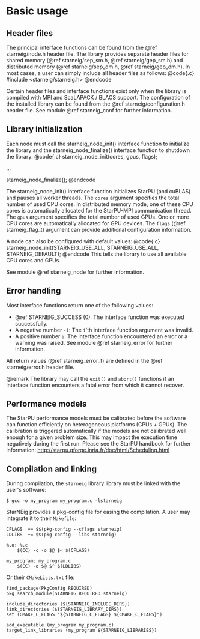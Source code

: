 # Basic usage

## Header files

The principal interface functions can be found from the @ref starneig/node.h
header file. The library provides separate header files for shared memory
(@ref starneig/sep_sm.h, @ref starneig/gep_sm.h) and distributed memory
(@ref starneig/sep_dm.h, @ref starneig/gep_dm.h). In most cases, a user can
simply include all header files as follows:
@code{.c}
#include <starneig/starneig.h>
@endcode

Certain header files and interface functions exist only when the library
is compiled with MPI and ScaLAPACK / BLACS support. The configuration of the
installed library can be found from the @ref starneig/configuration.h header
file. See module @ref starneig_conf for further information.

## Library initialization

Each node must call the starneig_node_init() interface function to initialize
the library and the starneig_node_finalize() interface function to shutdown the
library:
@code{.c}
starneig_node_init(cores, gpus, flags);

...

starneig_node_finalize();
@endcode

The starneig_node_init() interface function initializes StarPU (and cuBLAS) and
pauses all worker threads. The `cores` argument specifies the total number of
used CPU cores. In distributed memory mode, one of these CPU cores is
automatically allocated for the StarPU-MPI communication thread. The `gpus`
argument specifies the total number of used GPUs. One or more CPU cores are
automatically allocated for GPU devices. The `flags` (@ref starneig_flag_t)
argument can provide additional configuration information.

A node can also be configured with default values:
@code{.c}
starneig_node_init(STARNEIG_USE_ALL, STARNEIG_USE_ALL, STARNEIG_DEFAULT);
@endcode
This tells the library to use all available CPU cores and GPUs.

See module @ref starneig_node for further information.

## Error handling

Most interface functions return one of the following values:

 - @ref STARNEIG_SUCCESS (0): The interface function was executed successfully.
 - A negative number `-i`: The `i`'th interface function argument was invalid.
 - A positive number `i`: The interface function encountered an error or a
   warning was raised. See module @ref starneig_error for further information.

All return values (@ref starneig_error_t) are defined in the
@ref starneig/error.h header file.

@remark The library may call the `exit()` and `abort()` functions if an
interface function encounters a fatal error from which it cannot recover.

## Performance models

The StarPU performance models must be calibrated before the software can
function efficiently on heterogeneous platforms (CPUs + GPUs). The calibration
is triggered automatically if the models are not calibrated well enough for a
given problem size. This may impact the execution time negatively during the
first run. Please see the StarPU handbook for further information:
http://starpu.gforge.inria.fr/doc/html/Scheduling.html

## Compilation and linking

During compilation, the `starneig` library library must be linked with the
user's software:
```
$ gcc -o my_program my_program.c -lstarneig
```

StarNEig provides a pkg-config file for easing the compilation. A user may
integrate it to their `Makefile`:
```
CFLAGS  += $$(pkg-config --cflags starneig)
LDLIBS  += $$(pkg-config --libs starneig)

%.o: %.c
	$(CC) -c -o $@ $< $(CFLAGS)

my_program: my_program.c
	$(CC) -o $@ $^ $(LDLIBS)
```
Or their `CMakeLists.txt` file:
```
find_package(PkgConfig REQUIRED)
pkg_search_module(STARNEIG REQUIRED starneig)

include_directories (${STARNEIG_INCLUDE_DIRS})
link_directories (${STARNEIG_LIBRARY_DIRS})
set (CMAKE_C_FLAGS "${STARNEIG_C_FLAGS} ${CMAKE_C_FLAGS}")

add_executable (my_program my_program.c)
target_link_libraries (my_program ${STARNEIG_LIBRARIES})
```
